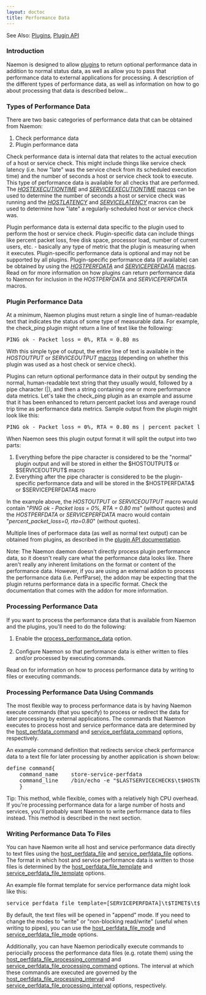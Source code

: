 ```yaml
---
layout: doctoc
title: Performance Data
---
```



<span class="glyphicon glyphicon-arrow-right"></span> See Also: <a href="plugins.html">Plugins</a>, <a href="pluginapi.html">Plugin API</a>

### Introduction

Naemon is designed to allow <a href="plugins.html">plugins</a> to return optional performance data in addition to normal status data, as well as allow you to pass that performance data to external applications for processing.  A description of the different types of performance data, as well as information on how to go about processing that data is described below...

### Types of Performance Data

There are two basic categories of performance data that can be obtained from Naemon:

<ol>
<li>Check performance data
<li>Plugin performance data
</ol>

Check performance data is internal data that relates to the actual execution of a host or service check.  This might include things like service check latency (i.e. how "late" was the service check from its scheduled execution time) and the number of seconds a host or service check took to execute.  This type of performance data is available for all checks that are performed.  The <a href="macrolist.html#hostexecutiontime">$HOSTEXECUTIONTIME$</a> and <a href="macrolist.html#serviceexecutiontime">$SERVICEEXECUTIONTIME$</a> <a href="macros.html">macros</a> can be used to determine the number of seconds a host or service check was running and the <a href="macrolist.html#hostlatency">$HOSTLATENCY$</a> and <a href="macrolist.html#servicelatency">$SERVICELATENCY$</a> macros can be used to determine how "late" a regularly-scheduled host or service check was.

Plugin performance data is external data specific to the plugin used to perform the host or service check.  Plugin-specific data can include things like percent packet loss, free disk space, processor load, number of current users, etc. - basically any type of metric that the plugin is measuring when it executes.   Plugin-specific performance data is optional and may not be supported by all plugins.  Plugin-specific performance data (if available) can be obtained by using the <a href="macrolist.html#hostperfdata">$HOSTPERFDATA$</a> and <a href="macrolist.html#serviceperfdata">$SERVICEPERFDATA$</a> <a href="macros.html">macros</a>.  Read on for more information on how plugins can return performance data to Naemon for inclusion in the $HOSTPERFDATA$ and $SERVICEPERFDATA$ macros.

### Plugin Performance Data

At a minimum, Naemon plugins must return a single line of human-readable text that indicates the status of some type of measurable data.  For example, the check_ping plugin might return a line of text like the following:

<pre>
PING ok - Packet loss = 0%, RTA = 0.80 ms 
</pre>

With this simple type of output, the entire line of text is available in the $HOSTOUTPUT$ or $SERVICEOUTPUT$ <a href="macros.html">macros</a> (depending on whether this plugin was used as a host check or service check).

Plugins can return optional performance data in their output by sending the normal, human-readable text string that they usually would, followed by a pipe character (|), and then a string containing one or more performance data metrics.  Let's take the check_ping plugin as an example and assume that it has been enhanced to return percent packet loss and average round trip time as performance data metrics.  Sample output from the plugin might look like this:

<pre>
PING ok - Packet loss = 0%, RTA = 0.80 ms | percent_packet_loss=0, rta=0.80
</pre>

When Naemon sees this plugin output format it will split the output into two parts:

<ol>
<li>Everything before the pipe character is considered to be the "normal" plugin output and will be stored in either the $HOSTOUTPUT$ or $SERVICEOUTPUT$ macro</li>
<li>Everything after the pipe character is considered to be the plugin-specific performance data and will be stored in the $HOSTPERFDATA$ or $SERVICEPERFDATA$ macro</li>
</ol>

In the example above, the $HOSTOUTPUT$ or $SERVICEOUTPUT$ macro would contain "<i>PING ok - Packet loss = 0%, RTA = 0.80 ms</i>" (without quotes) and the $HOSTPERFDATA$ or $SERVICEPERFDATA$ macro would contain "<i>percent_packet_loss=0, rta=0.80</i>" (without quotes).

Multiple lines of performace data (as well as normal text output) can be obtained from plugins, as described in the <a href="pluginapi.html">plugin API documentation</a>.

<span class="glyphicon glyphicon-pencil"></span> Note: The Naemon daemon doesn't directly process plugin performance data, so it doesn't really care what the performance data looks like.  There aren't really any inherent limitations on the format or content of the performance data.  However, if you are using an external addon to process the performance data (i.e. PerfParse), the addon may be expecting that the plugin returns performance data in a specific format.  Check the documentation that comes with the addon for more information.

### Processing Performance Data

If you want to process the performance data that is available from Naemon and the plugins, you'll need to do the following:

<ol>
<li>Enable the <a href="configmain.html#process_performance_data">process_performance_data</a> option.<br><br>
<li>Configure Naemon so that performance data is either written to files and/or processed by executing commands.
</ol>

Read on for information on how to process performance data by writing to files or executing commands.

### Processing Performance Data Using Commands

The most flexible way to process performance data is by having Naemon execute commands (that you specify) to process or redirect the data for later processing by external applications.  The commands that Naemon executes to process host and service performance data are determined by the <a href="configmain.html#host_perfdata_command">host_perfdata_command</a> and <a href="configmain.html#service_perfdata_command">service_perfdata_command</a> options, respectively.

An example command definition that redirects service check performance data to a text file for later processing by another application is shown below:

<pre>
define command{
	command_name	store-service-perfdata
	command_line	/bin/echo -e "$LASTSERVICECHECK$\t$HOSTNAME$\t$SERVICEDESC$\t$SERVICESTATE$\t$SERVICEATTEMPT$\t$SERVICESTATETYPE$\t$SERVICEEXECUTIONTIME$\t$SERVICELATENCY$\t$SERVICEOUTPUT$\t$SERVICEPERFDATA$" &gt;&gt; /usr/local/nagios/var/service-perfdata.dat
	}
</pre>

<span class="glyphicon glyphicon-thumbs-up"></span> Tip: This method, while flexible, comes with a relatively high CPU overhead.  If you're processing performance data for a large number of hosts and services, you'll probably want Naemon to write performance data to files instead.  This method is described in the next section.

### Writing Performance Data To Files

You can have Naemon write all host and service performance data directly to text files using the <a href="configmain.html#host_perfdata_file">host_perfdata_file</a> and <a href="configmain.html#service_perfdata_file">service_perfdata_file</a> options.  The format in which host and service performance data is written to those files is determined by the <a href="configmain.html#host_perfdata_file_template">host_perfdata_file_template</a> and <a href="configmain.html#service_perfdata_file_template">service_perfdata_file_template</a> options.

An example file format template for service performance data might look like this:

<pre>
service_perfdata_file_template=[SERVICEPERFDATA]\t$TIMET$\t$HOSTNAME$\t$SERVICEDESC$\t$SERVICEEXECUTIONTIME$\t$SERVICELATENCY$\t$SERVICEOUTPUT$\t$SERVICEPERFDATA$
</pre>

By default, the text files will be opened in "append" mode. If you need to change the modes to "write" or "non-blocking read/write" (useful when writing to pipes), you can use the <a href="configmain.html#host_perfdata_file_mode">host_perfdata_file_mode</a> and <a href="configmain.html#service_perfdata_file_mode">service_perfdata_file_mode</a> options.

Additionally, you can have Naemon periodically execute commands to periocially process the performance data files (e.g. rotate them) using the <a href="configmain.html#host_perfdata_file_processing_command">host_perfdata_file_processing_command</a> and <a href="configmain.html#service_perfdata_file_processing_command">service_perfdata_file_processing_command</a> options.  The interval at which these commands are executed are governed by the <a href="configmain.html#host_perfdata_file_processing_interval">host_perfdata_file_processing_interval</a> and <a href="configmain.html#service_perfdata_file_processing_interval">service_perfdata_file_processing_interval</a> options, respectively.
